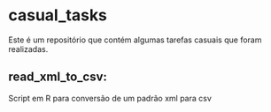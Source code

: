 # casual_tasks
Este é um repositório que contém algumas tarefas casuais  que foram realizadas. 

## read_xml_to_csv: 
Script em R para conversão de um padrão xml para csv
